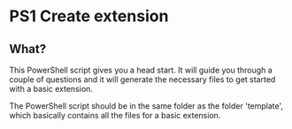 # PS1 Create extension

## What?
This PowerShell script gives you a head start. 
It will guide you through a couple of questions and it will generate the necessary files to get started with a basic extension. 

The PowerShell script should be in the same folder as the folder 'template', which basically contains all the files for a basic extension.
